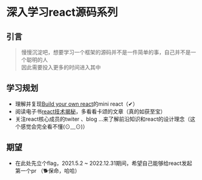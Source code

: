 # 深入学习react源码系列
## 引言
> 慢慢沉淀吧，想要学习一个框架的源码并不是一件简单的事，自己并不是一个聪明的人<br>
> 因此需要投入更多的时间进入其中
## 学习规划
- 理解并复现[Build your own react](https://pomb.us/build-your-own-react/)的mini react（✔）
- 阅读电子书[react技术揭秘](https://react.iamkasong.com/)，多看看卡颂的文章（真的如获至宝）
- 关注react核心成员的twiter 、blog ...来了解前沿知识和react的设计理念（这个感觉会完全看不懂(⊙﹏⊙)）
## 期望
- 在此处先立个flag，2021.5.2 ~ 2022.12.31期间，希望自己能够给react发起第一个pr （🐕保命，哈哈）
